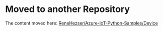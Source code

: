 # Moved to another Repository
The content moved here: [ReneHezser/Azure-IoT-Python-Samples/Device](https://github.com/ReneHezser/Azure-IoT-Python-Samples/tree/main/Device/IoT-SDK)